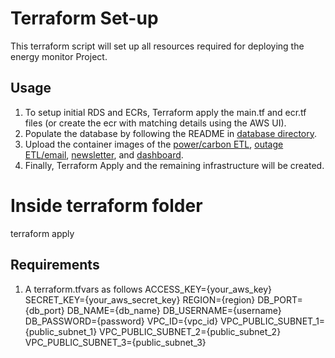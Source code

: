 # Terraform Set-up
This terraform script will set up all resources required for deploying the energy monitor Project.
 
## Usage
1. To setup initial RDS and ECRs, Terraform apply the main.tf and ecr.tf files (or create the ecr with matching details using the AWS UI). 
2. Populate the database by following the README in [database directory](../etl_pipeline/database/README.md).
3. Upload the container images of the [power/carbon ETL](../etl_pipeline/power_readings/dockerfile), [outage ETL/email](../ETL_pipeline/outages/Dockerfile), [newsletter](../newsletter/dockerfile), and [dashboard](../dashboard/dockerfile). 
4. Finally, Terraform Apply and the remaining infrastructure will be created. 
# Inside terraform folder
terraform apply
## Requirements
1. A terraform.tfvars as follows
ACCESS_KEY={your_aws_key}
SECRET_KEY={your_aws_secret_key}
REGION={region}
DB_PORT={db_port}
DB_NAME={db_name}
DB_USERNAME={username}
DB_PASSWORD={password}
VPC_ID={vpc_id}
VPC_PUBLIC_SUBNET_1={public_subnet_1}
VPC_PUBLIC_SUBNET_2={public_subnet_2}
VPC_PUBLIC_SUBNET_3={public_subnet_3}